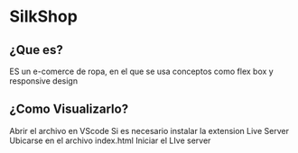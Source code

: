 # SilkShop

## ¿Que es?
ES un e-comerce de ropa, en el que se usa conceptos como flex box y responsive design

## ¿Como Visualizarlo?
Abrir el archivo en VScode
Si es necesario instalar la extension Live Server
Ubicarse en el archivo index.html
Iniciar el LIve server